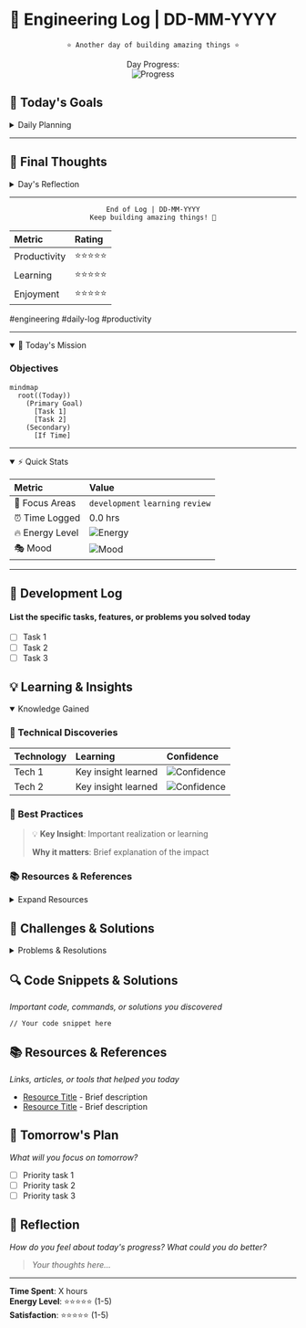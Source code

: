 # 📝 Engineering Log | DD-MM-YYYY

<div align="center">

```text
⭐️ Another day of building amazing things ⭐️
```

<p align="center">
  Day Progress:<br/>
  <img src="https://geps.dev/progress/60?dangerColor=800000&warningColor=ff9900&successColor=006600&width=400" alt="Progress"/>
</p>

</div>

## 🎯 Today's Goals

<details>
<summary>Daily Planning</summary>

### 📋 Priority Tasks

1. 🔴 High Priority
   - [ ] Task 1
   - [ ] Task 2
2. 🟡 Medium Priority
   - [ ] Task 1
3. 🟢 If Time Permits
   - [ ] Task 1

### 🎯 Goals & Expectations

```mermaid
graph LR
    A[Tomorrow] --> B[Goal 1]
    A --> C[Goal 2]
    B --> D[Expected Outcome]
    C --> D
```

</details>

---

## 💭 Final Thoughts

<details>
<summary>Day's Reflection</summary>

### 🌟 Achievements
> What made me proud today?

### 📈 Growth
> How did I improve?

### 🎯 Areas for Improvement
> What could be better?

### 🌱 Personal Notes
> Additional thoughts or feelings about the day

</details>

---

<div align="center">

```text
End of Log | DD-MM-YYYY
Keep building amazing things! 🚀
```

| Metric | Rating |
|:--|:--|
| Productivity | ⭐⭐⭐⭐⭐ |
| Learning | ⭐⭐⭐⭐⭐ |
| Enjoyment | ⭐⭐⭐⭐⭐ |

</div>

#engineering #daily-log #productivity

---

<details open>
<summary>🎯 Today's Mission</summary>

### Objectives

```mermaid
mindmap
  root((Today))
    (Primary Goal)
      [Task 1]
      [Task 2]
    (Secondary)
      [If Time]
```

</details>

---

<details open>
<summary>⚡ Quick Stats</summary>

| Metric | Value |
|:--|:--|
| 🎯 Focus Areas | `development` `learning` `review` |
| ⏰ Time Logged | 0.0 hrs |
| 🔥 Energy Level | <img src="https://geps.dev/progress/80?dangerColor=800000&warningColor=ff9900&successColor=006600&width=200" alt="Energy"/> |
| 🎭 Mood | <img src="https://geps.dev/progress/70?dangerColor=800000&warningColor=ff9900&successColor=006600&width=200" alt="Mood"/> |

</details>

---

## 📝 Development Log

#### List the specific tasks, features, or problems you solved today

- [ ] Task 1
- [ ] Task 2
- [ ] Task 3

## 💡 Learning & Insights

<details open>
<summary>Knowledge Gained</summary>

### 🔬 Technical Discoveries

| Technology | Learning | Confidence |
|:--|:--|:--|
| Tech 1 | Key insight learned | <img src="https://geps.dev/progress/85?dangerColor=800000&warningColor=ff9900&successColor=006600&width=150" alt="Confidence" align="center"/> |
| Tech 2 | Key insight learned | <img src="https://geps.dev/progress/70?dangerColor=800000&warningColor=ff9900&successColor=006600&width=150" alt="Confidence" align="center"/> |

### 🌟 Best Practices

> 💡 **Key Insight**: Important realization or learning
>
> **Why it matters**: Brief explanation of the impact

### 📚 Resources & References

<details>
<summary>Expand Resources</summary>

- [📄 Resource 1](#) - Brief description
- [📚 Resource 2](#) - Brief description
- [🔗 Resource 3](#) - Brief description

</details>

</details>

## 🚧 Challenges & Solutions

<details>
<summary>Problems & Resolutions</summary>

### 🎯 Technical Challenges

```mermaid
flowchart LR
    A[Challenge] --> B{Attempted Solutions}
    B --> C[Solution 1]
    B --> D[Solution 2]
    C --> E[Outcome]
    D --> E
```

### 💭 Lessons Learned

> 📝 **Key Takeaway**: Main lesson from today's challenges
>
> **Future Prevention**: How to avoid similar issues

</details>

## 🔍 Code Snippets & Solutions

*Important code, commands, or solutions you discovered*

```language
// Your code snippet here
```

## 📚 Resources & References

*Links, articles, or tools that helped you today*

- [Resource Title](URL) - Brief description
- [Resource Title](URL) - Brief description

## 🎯 Tomorrow's Plan

*What will you focus on tomorrow?*

- [ ] Priority task 1
- [ ] Priority task 2
- [ ] Priority task 3

## 💭 Reflection

*How do you feel about today's progress? What could you do better?*

> *Your thoughts here...*

---

**Time Spent**: X hours  
**Energy Level**: ⭐⭐⭐⭐⭐ (1-5)  
**Satisfaction**: ⭐⭐⭐⭐⭐ (1-5)
